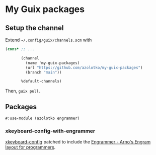# My Guix packages

## Setup the channel

Extend `~/.config/guix/channels.scm` with

```scm
(cons* ;; ...

       (channel
         (name 'my-guix-packages)
         (url "https://github.com/azolotko/my-guix-packages")
         (branch "main"))

       %default-channels)
```

Then, `guix pull`.

## Packages

`#:use-module (azolotko engrammer)`

### xkeyboard-config-with-engrammer

[xkeyboard-config](https://packages.guix.gnu.org/packages/xkeyboard-config) patched to include the [Engrammer - Arno's Engram layout for programmers](https://github.com/sunaku/engrammer).
